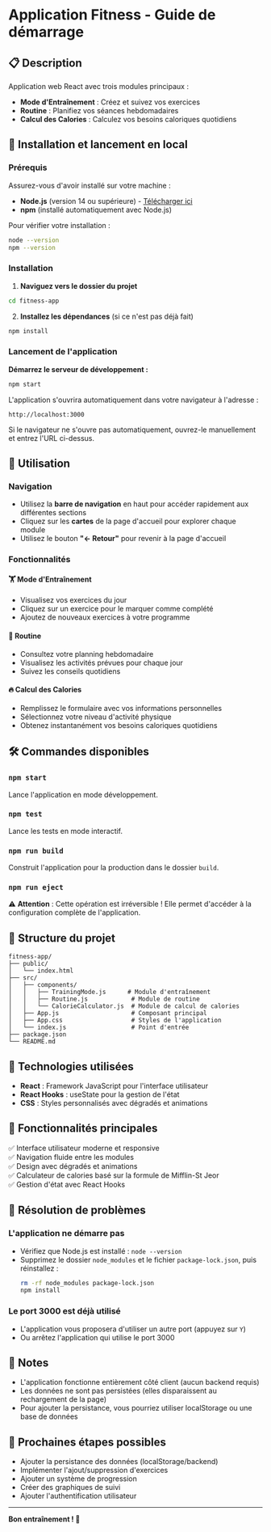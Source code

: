 # Application Fitness - Guide de démarrage

## 📋 Description

Application web React avec trois modules principaux :
- **Mode d'Entraînement** : Créez et suivez vos exercices
- **Routine** : Planifiez vos séances hebdomadaires
- **Calcul des Calories** : Calculez vos besoins caloriques quotidiens

## 🚀 Installation et lancement en local

### Prérequis

Assurez-vous d'avoir installé sur votre machine :
- **Node.js** (version 14 ou supérieure) - [Télécharger ici](https://nodejs.org/)
- **npm** (installé automatiquement avec Node.js)

Pour vérifier votre installation :
```bash
node --version
npm --version
```

### Installation

1. **Naviguez vers le dossier du projet**
```bash
cd fitness-app
```

2. **Installez les dépendances** (si ce n'est pas déjà fait)
```bash
npm install
```

### Lancement de l'application

**Démarrez le serveur de développement :**
```bash
npm start
```

L'application s'ouvrira automatiquement dans votre navigateur à l'adresse :
```
http://localhost:3000
```

Si le navigateur ne s'ouvre pas automatiquement, ouvrez-le manuellement et entrez l'URL ci-dessus.

## 🎯 Utilisation

### Navigation
- Utilisez la **barre de navigation** en haut pour accéder rapidement aux différentes sections
- Cliquez sur les **cartes** de la page d'accueil pour explorer chaque module
- Utilisez le bouton **"← Retour"** pour revenir à la page d'accueil

### Fonctionnalités

#### 🏋️ Mode d'Entraînement
- Visualisez vos exercices du jour
- Cliquez sur un exercice pour le marquer comme complété
- Ajoutez de nouveaux exercices à votre programme

#### 📅 Routine
- Consultez votre planning hebdomadaire
- Visualisez les activités prévues pour chaque jour
- Suivez les conseils quotidiens

#### 🔥 Calcul des Calories
- Remplissez le formulaire avec vos informations personnelles
- Sélectionnez votre niveau d'activité physique
- Obtenez instantanément vos besoins caloriques quotidiens

## 🛠️ Commandes disponibles

### `npm start`
Lance l'application en mode développement.

### `npm test`
Lance les tests en mode interactif.

### `npm run build`
Construit l'application pour la production dans le dossier `build`.

### `npm run eject`
⚠️ **Attention** : Cette opération est irréversible ! Elle permet d'accéder à la configuration complète de l'application.

## 📁 Structure du projet

```
fitness-app/
├── public/
│   └── index.html
├── src/
│   ├── components/
│   │   ├── TrainingMode.js      # Module d'entraînement
│   │   ├── Routine.js            # Module de routine
│   │   └── CalorieCalculator.js  # Module de calcul de calories
│   ├── App.js                    # Composant principal
│   ├── App.css                   # Styles de l'application
│   └── index.js                  # Point d'entrée
├── package.json
└── README.md
```

## 🎨 Technologies utilisées

- **React** : Framework JavaScript pour l'interface utilisateur
- **React Hooks** : useState pour la gestion de l'état
- **CSS** : Styles personnalisés avec dégradés et animations

## 🌟 Fonctionnalités principales

✅ Interface utilisateur moderne et responsive  
✅ Navigation fluide entre les modules  
✅ Design avec dégradés et animations  
✅ Calculateur de calories basé sur la formule de Mifflin-St Jeor  
✅ Gestion d'état avec React Hooks  

## 🐛 Résolution de problèmes

### L'application ne démarre pas
- Vérifiez que Node.js est installé : `node --version`
- Supprimez le dossier `node_modules` et le fichier `package-lock.json`, puis réinstallez : 
  ```bash
  rm -rf node_modules package-lock.json
  npm install
  ```

### Le port 3000 est déjà utilisé
- L'application vous proposera d'utiliser un autre port (appuyez sur `Y`)
- Ou arrêtez l'application qui utilise le port 3000

## 📝 Notes

- L'application fonctionne entièrement côté client (aucun backend requis)
- Les données ne sont pas persistées (elles disparaissent au rechargement de la page)
- Pour ajouter la persistance, vous pourriez utiliser localStorage ou une base de données

## 🚀 Prochaines étapes possibles

- Ajouter la persistance des données (localStorage/backend)
- Implémenter l'ajout/suppression d'exercices
- Ajouter un système de progression
- Créer des graphiques de suivi
- Ajouter l'authentification utilisateur

---

**Bon entraînement ! 💪**
